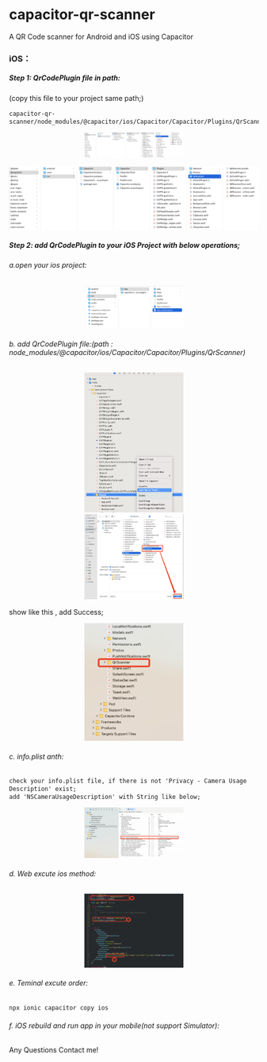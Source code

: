 # capacitor-qr-scanner
A QR Code scanner for Android and iOS using Capacitor

### iOS：

##### Step 1: QrCodePlugin file in path:
  (copy this file to your project same path;)
  
```
capacitor-qr-scanner/node_modules/@capacitor/ios/Capacitor/Capacitor/Plugins/QrScanner
```
<!--![QrScanner](/images/plugin_01.png)-->
<div align=center>
<img src="/images/plugin_01.png" width="200">
</div>

![QrScanner](./images/plugin_01.png)
##### Step 2: add QrCodePlugin to your iOS Project with below operations;
######  a.open your ios project:
<div align=center>
    <img src="/images/plugin_02_0.png" width="200">
</div> 

###### b. add QrCodePlugin file:(path : node_modules/@capacitor/ios/Capacitor/Capacitor/Plugins/QrScanner)
<div align=center>
    <img src="/images/plugin_02.png" width="200">
</div> 
 <div align=center>
    <img src="/images/plugin_03.png" width="200">
</div> 

show like this , add Success;
<div align=center>
    <img src="/images/plugin_04.png" width="200">
</div> 

###### c. info.plist anth:
    check your info.plist file, if there is not 'Privacy - Camera Usage Description' exist;
    add 'NSCameraUsageDescription' with String like below;

<div align=center>
    <img src="/images/plugin_05.png" width="200">
</div> 

###### d. Web excute ios method:
 
 <div align=center>
    <img src="/images/plugin_web.png" width="200">
</div>   

###### e. Teminal excute order:
    
```
npx ionic capacitor copy ios
```

###### f. iOS rebuild and run app in your mobile(not support Simulator):

Any Questions Contact me!
